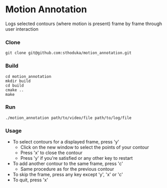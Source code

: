 Motion Annotation
================

Logs selected contours (where motion is present) frame by frame through user interaction
### Clone
    git clone git@github.com:sthoduka/motion_annotation.git

### Build
    cd motion_annotation
    mkdir build
    cd build
    cmake ..
    make

### Run
    ./motion_annotation path/to/video/file path/to/log/file

### Usage
- To select contours for a displayed frame, press 'y'
    - Click on the new window to select the points of your contour
    - Press 'x' to close the contour
    - Press 'y' if you're satisfied or any other key to restart
- To add another contour to the same frame, press 'c'
    - Same procedure as for the previous contour
- To skip the frame, press any key except 'y', 'x' or 'c'
- To quit, press 'x'
